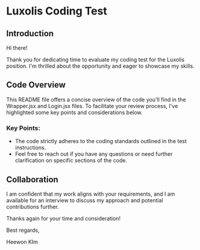 # Luxolis Coding Test

## Introduction

Hi there!

Thank you for dedicating time to evaluate my coding test for the Luxolis position. I'm thrilled about the opportunity and eager to showcase my skills.

## Code Overview

This README file offers a concise overview of the code you'll find in the Wrapper.jsx and Login.jsx files. To facilitate your review process, I've highlighted some key points and considerations below.

### Key Points:

- The code strictly adheres to the coding standards outlined in the test instructions.
- Feel free to reach out if you have any questions or need further clarification on specific sections of the code.

## Collaboration

I am confident that my work aligns with your requirements, and I am available for an interview to discuss my approach and potential contributions further.

Thanks again for your time and consideration!

Best regards,

Heewon KIm